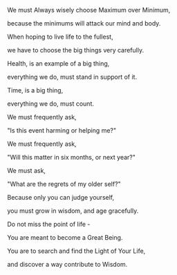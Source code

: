 We must Always wisely choose Maximum over Minimum,

because the minimums will attack our mind and body.

When hoping to live life to the fullest,

we have to choose the big things very carefully.

Health, is an example of a big thing,

everything we do, must stand in support of it.

Time, is a big thing,

everything we do, must count.

We must frequently ask,

"Is this event harming or helping me?"

We must frequently ask,

"Will this matter in six months, or next year?"

We must ask,

"What are the regrets of my older self?"

Because only you can judge yourself,

you must grow in wisdom, and age gracefully.

Do not miss the point of life -

You are meant to become a Great Being.

You are to search and find the Light of Your Life,

and discover a way contribute to Wisdom.
